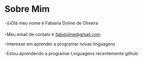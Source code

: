 # Sobre Mim
-:+1:Olá meu nome é Fabiana Doline de Oliveira

-Meu email de contato é fabidoline@gmail.com

-Interesse em aprender a programar novas linguagens 

-Estou aprendendo a programar Linguagens recentemente github


